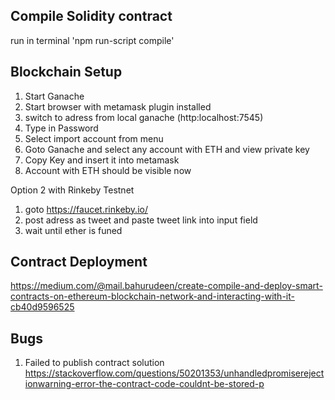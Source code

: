 ## Compile Solidity contract

run in terminal
'npm run-script compile'

## Blockchain Setup

1.  Start Ganache
2.  Start browser with metamask plugin installed
3.  switch to adress from local ganache (http:localhost:7545)
4.  Type in Password
5.  Select import account from menu
6.  Goto Ganache and select any account with ETH and view private key
7.  Copy Key and insert it into metamask
8.  Account with ETH should be visible now

Option 2 with Rinkeby Testnet

1.  goto https://faucet.rinkeby.io/
2.  post adress as tweet and paste tweet link into input field
3.  wait until ether is funed

## Contract Deployment

https://medium.com/@mail.bahurudeen/create-compile-and-deploy-smart-contracts-on-ethereum-blockchain-network-and-interacting-with-it-cb40d9596525

## Bugs

1.  Failed to publish contract solution
    https://stackoverflow.com/questions/50201353/unhandledpromiserejectionwarning-error-the-contract-code-couldnt-be-stored-p
